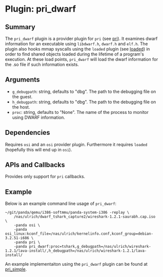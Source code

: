 Plugin: pri_dwarf
===========

Summary
-------

The `pri_dwarf` plugin is a provider plugin for `pri` (see [pri](pri/USAGE.md)).  It examines dwarf information for an executable using `libdwarf.h`, `dwarf.h` and `elf.h`.  The plugin also hooks mmap syscalls using the `loaded` plugin (see [loaded](loaded/loaded.cpp)) in order to find shared objects loaded during the lifetime of a program's execution.  At these load points, `pri_dwarf` will load the dwarf information for the .so file if such information exists.

Arguments
---------

* `g_debugpath`: string, defaults to "dbg". The path to the debugging file on the guest.
* `h_debugpath`: string, defaults to "dbg". The path to the debugging file on the host.
* `proc`: string, defaults to "None". The name of the process to monitor using DWARF information.

Dependencies
------------

Requires `osi` and an `osi` provider plugin.  Furthermore it requires `loaded` (hopefully this will end up in `osi`).

APIs and Callbacks
------------------

Provides only support for `pri` callbacks.

Example
-------

Below is an example command line usage of `pri_dwarf`:

    ~/git/panda/qemu/i386-softmmu/panda-system-i386 -replay \
        /nas/ulrich/dwarf_tshark_capture2/wireshark-1.2.1-saurabh.cap.iso \
        -panda osi \
        -panda osi_linux:kconf_file=/nas/ulrich/kernelinfo.conf,kconf_group=debian-3.2.51-i686 \
        -panda pri \
        -panda pri_dwarf:proc=tshark,g_debugpath=/nas/ulrich/wireshark-1.2.1/lava-install/,h_debugpath=/nas/ulrich/wireshark-1.2.1/lava-install/

An example implementaiton using the `pri_dwarf` plugin can be found at [pri_simple](pri_simple/pri_simple.cpp).

